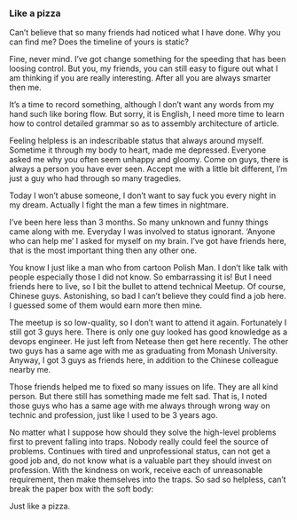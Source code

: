### Like a pizza

Can’t believe that so many friends had noticed what I have done. Why you can find me? Does the timeline of yours is static?

Fine, never mind. I’ve got change something for the speeding that has been loosing control. But you, my friends, you can still easy to figure out what I am thinking if you are really interesting. After all you are always smarter then me.

It’s a time to record something, although I don’t want any words from my hand such like boring flow. But sorry, it is English, I need more time to learn how to control detailed grammar so as to assembly architecture of article.

Feeling helpless is an indescribable status that always around myself. Sometime it through my body to heart, made me depressed. Everyone asked me why you often seem unhappy and gloomy. Come on guys, there is always a person you have ever seen. Accept me with a little bit different, I’m just a guy who had through so many tragedies.

Today I won’t abuse someone, I don’t want to say fuck you every night in my dream. Actually I fight the man a few times in nightmare.

I’ve been here less than 3 months. So many unknown and funny things came along with me. Everyday I was involved to status ignorant. ‘Anyone who can help me’ I asked for myself on my brain. I’ve got have friends here, that is the most important thing then any other one.

You know I just like a man who from cartoon Polish Man. I don’t like talk with people especially those I did not know. So embarrassing it is! But I need friends here to live, so I bit the bullet to attend technical Meetup. Of course, Chinese guys. Astonishing, so bad I can’t believe they could find a job here. I guessed some of them would earn more then mine.

The meetup is so low-quality, so I don’t want to attend it again. Fortunately I still got 3 guys here. There is only one guy looked has good knowledge as a devops engineer. He just left from Netease then get here recently. The other two guys has a same age with me as graduating from Monash University. Anyway, I got 3 guys as friends here, in addition to the Chinese colleague nearby me.

Those friends helped me to fixed so many issues on life. They are all kind person. But there still has something made me felt sad. That is, I noted those guys who has a same age with me always through wrong way on technic and profession, just like I used to be 3 years ago.

No matter what I suppose how should they solve the high-level problems first to prevent falling into traps. Nobody really could feel the source of problems. Continues with tired and unprofessional status, can not get a good job and, do not know what is a valuable part they should invest on profession. With the kindness on work, receive each of unreasonable requirement, then make themselves into the traps. So sad so helpless, can’t break the paper box with the soft body:

Just like a pizza.
